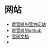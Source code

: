 # 网站
* [廖雪峰的官方网站](https://www.liaoxuefeng.com)
* [廖雪峰的github](https://github.com/michaelliao)
* [官网文档](https://docs.python.org/3.5/)
* 